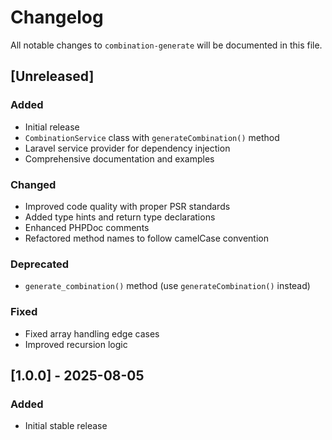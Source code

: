# Changelog

All notable changes to `combination-generate` will be documented in this file.

## [Unreleased]

### Added
- Initial release
- `CombinationService` class with `generateCombination()` method
- Laravel service provider for dependency injection
- Comprehensive documentation and examples

### Changed
- Improved code quality with proper PSR standards
- Added type hints and return type declarations
- Enhanced PHPDoc comments
- Refactored method names to follow camelCase convention

### Deprecated
- `generate_combination()` method (use `generateCombination()` instead)

### Fixed
- Fixed array handling edge cases
- Improved recursion logic

## [1.0.0] - 2025-08-05

### Added
- Initial stable release
